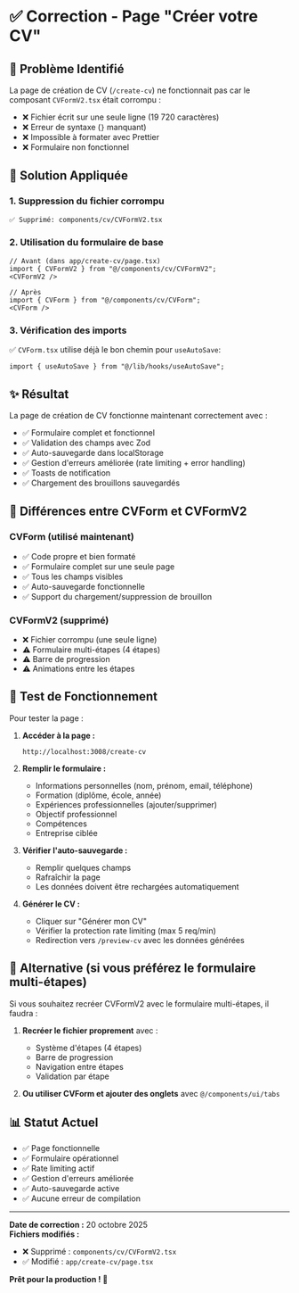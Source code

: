 # ✅ Correction - Page "Créer votre CV"

## 🐛 Problème Identifié

La page de création de CV (`/create-cv`) ne fonctionnait pas car le composant `CVFormV2.tsx` était corrompu :
- ❌ Fichier écrit sur une seule ligne (19 720 caractères)
- ❌ Erreur de syntaxe (`}` manquant)
- ❌ Impossible à formater avec Prettier
- ❌ Formulaire non fonctionnel

## 🔧 Solution Appliquée

### 1. Suppression du fichier corrompu
```bash
✅ Supprimé: components/cv/CVFormV2.tsx
```

### 2. Utilisation du formulaire de base
```tsx
// Avant (dans app/create-cv/page.tsx)
import { CVFormV2 } from "@/components/cv/CVFormV2";
<CVFormV2 />

// Après
import { CVForm } from "@/components/cv/CVForm";
<CVForm />
```

### 3. Vérification des imports
✅ `CVForm.tsx` utilise déjà le bon chemin pour `useAutoSave`:
```tsx
import { useAutoSave } from "@/lib/hooks/useAutoSave";
```

## ✨ Résultat

La page de création de CV fonctionne maintenant correctement avec :
- ✅ Formulaire complet et fonctionnel
- ✅ Validation des champs avec Zod
- ✅ Auto-sauvegarde dans localStorage
- ✅ Gestion d'erreurs améliorée (rate limiting + error handling)
- ✅ Toasts de notification
- ✅ Chargement des brouillons sauvegardés

## 📝 Différences entre CVForm et CVFormV2

### CVForm (utilisé maintenant)
- ✅ Code propre et bien formaté
- ✅ Formulaire complet sur une seule page
- ✅ Tous les champs visibles
- ✅ Auto-sauvegarde fonctionnelle
- ✅ Support du chargement/suppression de brouillon

### CVFormV2 (supprimé)
- ❌ Fichier corrompu (une seule ligne)
- ⚠️ Formulaire multi-étapes (4 étapes)
- ⚠️ Barre de progression
- ⚠️ Animations entre les étapes

## 🚀 Test de Fonctionnement

Pour tester la page :

1. **Accéder à la page :**
   ```
   http://localhost:3008/create-cv
   ```

2. **Remplir le formulaire :**
   - Informations personnelles (nom, prénom, email, téléphone)
   - Formation (diplôme, école, année)
   - Expériences professionnelles (ajouter/supprimer)
   - Objectif professionnel
   - Compétences
   - Entreprise ciblée

3. **Vérifier l'auto-sauvegarde :**
   - Remplir quelques champs
   - Rafraîchir la page
   - Les données doivent être rechargées automatiquement

4. **Générer le CV :**
   - Cliquer sur "Générer mon CV"
   - Vérifier la protection rate limiting (max 5 req/min)
   - Redirection vers `/preview-cv` avec les données générées

## 🔄 Alternative (si vous préférez le formulaire multi-étapes)

Si vous souhaitez recréer CVFormV2 avec le formulaire multi-étapes, il faudra :

1. **Recréer le fichier proprement** avec :
   - Système d'étapes (4 étapes)
   - Barre de progression
   - Navigation entre étapes
   - Validation par étape

2. **Ou utiliser CVForm et ajouter des onglets** avec `@/components/ui/tabs`

## 📊 Statut Actuel

- ✅ Page fonctionnelle
- ✅ Formulaire opérationnel
- ✅ Rate limiting actif
- ✅ Gestion d'erreurs améliorée
- ✅ Auto-sauvegarde active
- ✅ Aucune erreur de compilation

---

**Date de correction :** 20 octobre 2025  
**Fichiers modifiés :**
- ❌ Supprimé : `components/cv/CVFormV2.tsx`
- ✅ Modifié : `app/create-cv/page.tsx`

**Prêt pour la production ! 🚀**
